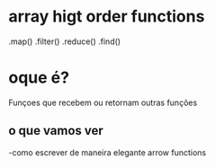 # array higt order functions

.map()
.filter()
.reduce()
.find()

# oque é?

Funçoes que recebem ou retornam outras funções

## o que vamos ver

-como escrever de maneira elegante arrow functions

